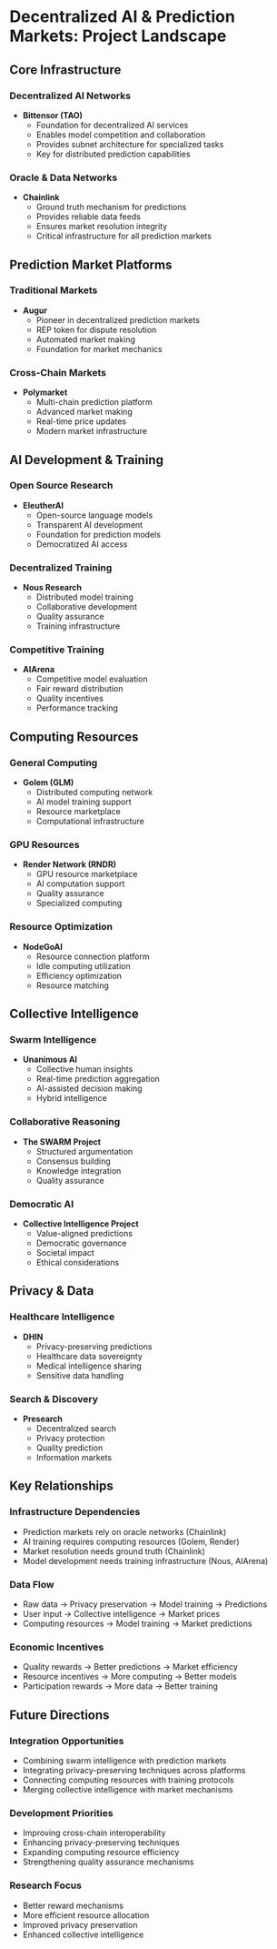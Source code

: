 # Decentralized AI & Prediction Markets: Project Landscape

## Core Infrastructure

### Decentralized AI Networks
- **Bittensor (TAO)**
  - Foundation for decentralized AI services
  - Enables model competition and collaboration
  - Provides subnet architecture for specialized tasks
  - Key for distributed prediction capabilities

### Oracle & Data Networks
- **Chainlink**
  - Ground truth mechanism for predictions
  - Provides reliable data feeds
  - Ensures market resolution integrity
  - Critical infrastructure for all prediction markets

## Prediction Market Platforms

### Traditional Markets
- **Augur**
  - Pioneer in decentralized prediction markets
  - REP token for dispute resolution
  - Automated market making
  - Foundation for market mechanics

### Cross-Chain Markets
- **Polymarket**
  - Multi-chain prediction platform
  - Advanced market making
  - Real-time price updates
  - Modern market infrastructure

## AI Development & Training

### Open Source Research
- **EleutherAI**
  - Open-source language models
  - Transparent AI development
  - Foundation for prediction models
  - Democratized AI access

### Decentralized Training
- **Nous Research**
  - Distributed model training
  - Collaborative development
  - Quality assurance
  - Training infrastructure

### Competitive Training
- **AIArena**
  - Competitive model evaluation
  - Fair reward distribution
  - Quality incentives
  - Performance tracking

## Computing Resources

### General Computing
- **Golem (GLM)**
  - Distributed computing network
  - AI model training support
  - Resource marketplace
  - Computational infrastructure

### GPU Resources
- **Render Network (RNDR)**
  - GPU resource marketplace
  - AI computation support
  - Quality assurance
  - Specialized computing

### Resource Optimization
- **NodeGoAI**
  - Resource connection platform
  - Idle computing utilization
  - Efficiency optimization
  - Resource matching

## Collective Intelligence

### Swarm Intelligence
- **Unanimous AI**
  - Collective human insights
  - Real-time prediction aggregation
  - AI-assisted decision making
  - Hybrid intelligence

### Collaborative Reasoning
- **The SWARM Project**
  - Structured argumentation
  - Consensus building
  - Knowledge integration
  - Quality assurance

### Democratic AI
- **Collective Intelligence Project**
  - Value-aligned predictions
  - Democratic governance
  - Societal impact
  - Ethical considerations

## Privacy & Data

### Healthcare Intelligence
- **DHIN**
  - Privacy-preserving predictions
  - Healthcare data sovereignty
  - Medical intelligence sharing
  - Sensitive data handling

### Search & Discovery
- **Presearch**
  - Decentralized search
  - Privacy protection
  - Quality prediction
  - Information markets

## Key Relationships

### Infrastructure Dependencies
- Prediction markets rely on oracle networks (Chainlink)
- AI training requires computing resources (Golem, Render)
- Market resolution needs ground truth (Chainlink)
- Model development needs training infrastructure (Nous, AIArena)

### Data Flow
- Raw data → Privacy preservation → Model training → Predictions
- User input → Collective intelligence → Market prices
- Computing resources → Model training → Market predictions

### Economic Incentives
- Quality rewards → Better predictions → Market efficiency
- Resource incentives → More computing → Better models
- Participation rewards → More data → Better training

## Future Directions

### Integration Opportunities
- Combining swarm intelligence with prediction markets
- Integrating privacy-preserving techniques across platforms
- Connecting computing resources with training protocols
- Merging collective intelligence with market mechanisms

### Development Priorities
- Improving cross-chain interoperability
- Enhancing privacy-preserving techniques
- Expanding computing resource efficiency
- Strengthening quality assurance mechanisms

### Research Focus
- Better reward mechanisms
- More efficient resource allocation
- Improved privacy preservation
- Enhanced collective intelligence 